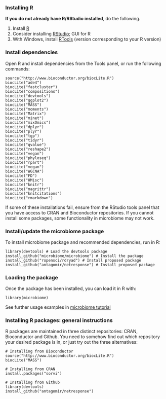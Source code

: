 <!--
  %\VignetteEngine{knitr::rmarkdown}
  %\VignetteIndexEntry{microbiome tutorial - Installation}
  %\usepackage[utf8]{inputenc}
  %\VignetteEncoding{UTF-8}  
-->
### Installing R

**If you do not already have R/RStudio installed**, do the following.

1.  Install [R](http://www.r-project.org/)
2.  Consider installing [RStudio](http://rstudio.org); GUI for R
3.  With Windows, install
    [RTools](http://cran.r-project.org/bin/windows/Rtools/) (version
    corresponding to your R version)

### Install dependencies

Open R and install dependencies from the Tools panel, or run the
following commands:

    source("http://www.bioconductor.org/biocLite.R")
    biocLite("ade4")
    biocLite("fastcluster")
    biocLite("compositions")
    biocLite("devtools")
    biocLite("ggplot2")
    biocLite("MASS")
    biocLite("moments")
    biocLite("Matrix")
    biocLite("minet")
    biocLite("mixOmics")
    biocLite("dplyr")
    biocLite("plyr")
    biocLite("tgp")
    biocLite("tidyr")
    biocLite("qvalue")
    biocLite("reshape2")
    biocLite("vegan")
    biocLite("phyloseq")
    biocLite("rpart")
    biocLite("vegan")
    biocLite("WGCNA")
    biocLite("FD")
    biocLite("HMisc")
    biocLite("knitr")
    biocLite("magrittr")
    biocLite("knitcitations")
    biocLite("rmarkdown")

If some of these installations fail, ensure from the RStudio tools panel
that you have access to CRAN and Bioconductor repositories. If you
cannot install some packages, some functionality in microbiome may not
work.

### Install/update the microbiome package

To install microbiome package and recommended dependencies, run in R:

    library(devtools) # Load the devtools package
    install_github("microbiome/microbiome") # Install the package
    install_github("ropensci/rdryad") # Install proposed package
    install_github("antagomir/netresponse") # Install proposed package

### Loading the package

Once the package has been installed, you can load it in R with:

    library(microbiome)  

See further usage examples in [microbiome
tutorial](https://github.com/microbiome/microbiome/blob/master/vignettes/vignette.md)

### Installing R packages: general instructions

R packages are maintained in three distinct repositories: CRAN,
Bioconductor and Github. You need to somehow find out which repository
your desired package is in, or just try out the three alternatives:

    # Installing from Bioconductor
    source("http://www.bioconductor.org/biocLite.R")
    biocLite("MASS")

    # Installing from CRAN
    install.packages("sorvi")

    # Installing from Github
    library(devtools)
    install_github("antagomir/netresponse")
